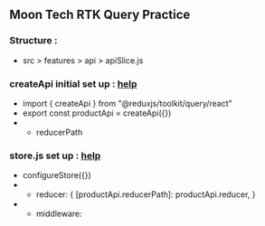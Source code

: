 ## Moon Tech RTK Query Practice

### Structure :

- src > features > api > apiSlice.js

### createApi initial set up : [help](https://redux-toolkit.js.org/tutorials/rtk-query#create-an-api-service)

- import { createApi } from "@reduxjs/toolkit/query/react"
- export const productApi = createApi({})
- - reducerPath

### store.js set up : [help](https://redux-toolkit.js.org/tutorials/rtk-query#add-the-service-to-your-store)

- configureStore({})
- - reducer: { [productApi.reducerPath]: productApi.reducer, }
- - middleware:

